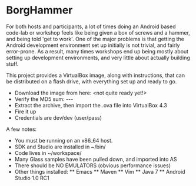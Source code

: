 BorgHammer
==========

For both hosts and participants, a lot of times doing an Android based code-lab or workshop feels like being given a box of screws and a hammer, and being told 'get to work'. One of the major problems is that getting the Android development environment set up initially is not trivial, and fairly error-prone. As a result, many times workshops end up being mostly about setting up development environments, and very little about actually building stuff. 

This project provides a VirtualBox image, along with instructions, that can be distributed on a flash drive, with everything set up and ready to go. 

* Download the image from here: <not quite ready yet!>
* Verify the MD5 sum: ---
* Extract the archive, then import the .ova file into VirtualBox 4.3
* Fire it up
* Credentials are dev/dev (user/pass)

A few notes:

* You must be running on an x86_64 host.
* SDK and Studio are installed in ~/bin/
* Code lives in ~/workspace/
* Many Glass samples have been pulled down, and imported into AS
* There should be NO EMULATORS (obvious performance issues)
* Other things installed:
** Emacs
** Maven
** Vim
** Java 7
** Android Studio 1.0 RC1
